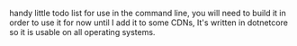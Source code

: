 handy little todo list for use in the command line, you will need to build it in order to use it for now until I add it to some CDNs,
It's written in dotnetcore so it is usable on all operating systems.
